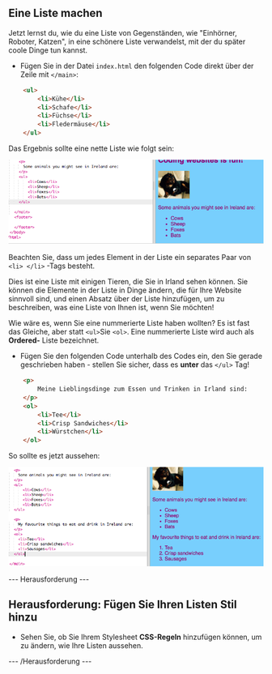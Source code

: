 ## Eine Liste machen

Jetzt lernst du, wie du eine Liste von Gegenständen, wie "Einhörner, Roboter, Katzen", in eine schönere Liste verwandelst, mit der du später coole Dinge tun kannst.

- Fügen Sie in der Datei `index.html` den folgenden Code direkt über der Zeile mit `</main>`:

```html
    <ul>
        <li>Kühe</li>
        <li>Schafe</li>
        <li>Füchse</li>
        <li>Fledermäuse</li>
    </ul>
```

Das Ergebnis sollte eine nette Liste wie folgt sein:

![Ungeordnete Liste](images/egUnorderedList.png)

Beachten Sie, dass um jedes Element in der Liste ein separates Paar von `<li> </li>` -Tags besteht.

Dies ist eine Liste mit einigen Tieren, die Sie in Irland sehen können. Sie können die Elemente in der Liste in Dinge ändern, die für Ihre Website sinnvoll sind, und einen Absatz über der Liste hinzufügen, um zu beschreiben, was eine Liste von Ihnen ist, wenn Sie möchten!

Wie wäre es, wenn Sie eine nummerierte Liste haben wollten? Es ist fast das Gleiche, aber statt `<ul>`Sie `<ol>`. Eine nummerierte Liste wird auch als **Ordered-** Liste bezeichnet.

- Fügen Sie den folgenden Code unterhalb des Codes ein, den Sie gerade geschrieben haben - stellen Sie sicher, dass es **unter** das `</ul>` Tag!

```html
    <p>
        Meine Lieblingsdinge zum Essen und Trinken in Irland sind:
    </p>
    <ol>
        <li>Tee</li>
        <li>Crisp Sandwiches</li>
        <li>Würstchen</li>
    </ol>
```

So sollte es jetzt aussehen:

![Bestellliste](images/egOrderedList.png)

\--- Herausforderung \---

## Herausforderung: Fügen Sie Ihren Listen Stil hinzu

- Sehen Sie, ob Sie Ihrem Stylesheet **CSS-Regeln** hinzufügen können, um zu ändern, wie Ihre Listen aussehen.

\--- /Herausforderung \---